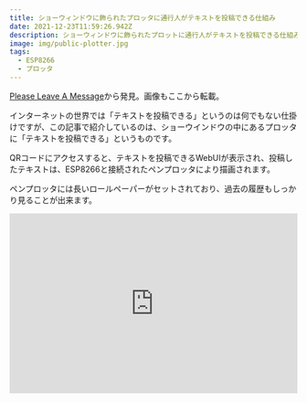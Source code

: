 ```yaml
---
title: ショーウィンドウに飾られたプロッタに通行人がテキストを投稿できる仕組み
date: 2021-12-23T11:59:26.942Z
description: ショーウィンドウに飾られたプロットに通行人がテキストを投稿できる仕組みを紹介します。
image: img/public-plotter.jpg
tags:
  - ESP8266
  - プロッタ
---
```

[Please Leave A Message](https://www.niklasroy.com/pleaseleaveamessage/)から発見。画像もここから転載。

インターネットの世界では「テキストを投稿できる」というのは何でもない仕掛けですが、この記事で紹介しているのは、ショーウインドウの中にあるプロッタに「テキストを投稿できる」というものです。

QRコードにアクセスすると、テキストを投稿できるWebUIが表示され、投稿したテキストは、ESP8266と接続されたペンプロッタにより描画されます。

ペンプロッタには長いロールペーパーがセットされており、過去の履歴もしっかり見ることが出来ます。

<iframe width="100%" height="315" src="https://www.youtube.com/embed/kLdgUGQdG5c" title="YouTube video player" frameborder="0" allow="accelerometer; autoplay; clipboard-write; encrypted-media; gyroscope; picture-in-picture" allowfullscreen></iframe>